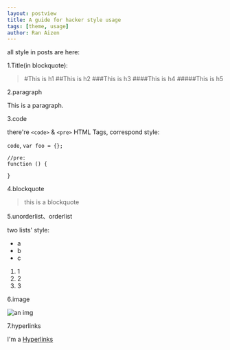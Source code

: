 ```yaml
---
layout: postview
title: A guide for hacker style usage
tags: [theme, usage]
author: Ran Aizen
---
```


all style in posts are here:

1.Title(in blockquote):

>#This is h1
>##This is h2
>###This is h3
>####This is h4
>#####This is h5

2.paragraph

This is a paragraph.

3.code

there're `<code>` & `<pre>` HTML Tags, correspond style:

`code`, `var foo = {};`

	//pre:
    function () {
    
    }
    
4.blockquote

> this is a blockquote

5.unorderlist、orderlist

two lists' style:

+ a
+ b
+ c

1. 1
2. 2
3. 3

6.image

![an img](https://www.google.com.hk/images/srpr/logo11w.png)

7.hyperlinks

I'm a [Hyperlinks]({{page.url}})